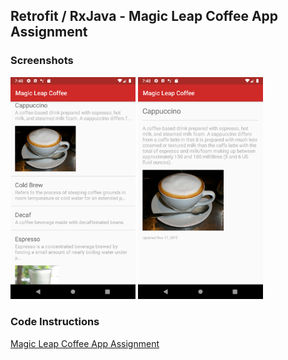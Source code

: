 ## Retrofit / RxJava - Magic Leap Coffee App Assignment ##

### Screenshots ###
<p float="left">
  <img src="/screenshots/1.png" width="200" />
  <img src="/screenshots/2.png" width="200" />
</p>

### Code Instructions ###
[Magic Leap Coffee App Assignment](instructions/MagicLeapCoffeeAppAssignment.pdf)